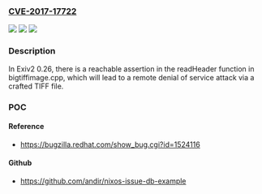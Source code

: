 ### [CVE-2017-17722](https://cve.mitre.org/cgi-bin/cvename.cgi?name=CVE-2017-17722)
![](https://img.shields.io/static/v1?label=Product&message=n%2Fa&color=blue)
![](https://img.shields.io/static/v1?label=Version&message=n%2Fa&color=blue)
![](https://img.shields.io/static/v1?label=Vulnerability&message=n%2Fa&color=brighgreen)

### Description

In Exiv2 0.26, there is a reachable assertion in the readHeader function in bigtiffimage.cpp, which will lead to a remote denial of service attack via a crafted TIFF file.

### POC

#### Reference
- https://bugzilla.redhat.com/show_bug.cgi?id=1524116

#### Github
- https://github.com/andir/nixos-issue-db-example

